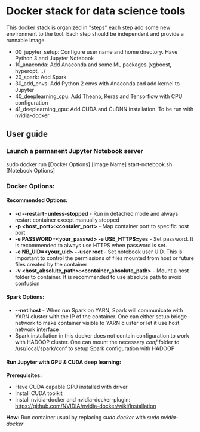 # Docker stack for data science tools

This docker stack is organized in "steps" each step add some new environment to the tool. 
Each step should be independent and provide a runnable image.
* 00_jupyter_setup: Configure user name and home directory. Have Python 3 and Jupyter Notebook
* 10_anaconda: Add Anaconda and some ML packages (xgboost, hyperopt, ..) 
* 20_spark: Add Spark 
* 30_add_envs: Add Python 2 envs with Anaconda and add kernel to Jupyter
* 40_deeplearning_cpu: Add Theano, Keras and Tensorflow with CPU configuration
* 41_deeplearning_gpu: Add CUDA and CuDNN installation. To be run with nvidia-docker

## User guide
### Launch a permanent Jupyter Notebook server 
sudo docker run [Docker Options] [Image Name] start-notebook.sh [Notebook Options]

### Docker Options:

#### Recommended Options:
* **-d --restart=unless-stopped** - Run in detached mode and always restart container except manually stopped
* **-p <host_port>:<contaier_port>** - Map container port to specific host port
* **-e PASSWORD=<your_passwd> -e USE_HTTPS=yes** - Set password. It is recommended to always use HTTPS when password is set.
* **-e NB_UID=<your_uid> --user root** - Set notebook user UID. This is important to control the permissions of files mounted from host or future files created by the container
* **-v <host_absolute_path>:<container_absolute_path>** - Mount a host folder to container. It is recommended to use absolute path to avoid confusion

#### Spark Options:
* **--net host** - When run Spark on YARN, Spark will communicate with YARN cluster with the IP of the container. One can either setup bridge network to make container visible to YARN cluster or let it use host network interface
* Spark installation in this docker does not contain configuration to work with HADOOP cluster. One can mount the necessary *conf* folder to /usr/local/spark/conf to setup Spark configuration with HADOOP

#### Run Jupyter with GPU & CUDA deep learning:
**Prerequisites:**
* Have CUDA capable GPU installed with driver
* Install CUDA toolkit
* Install nvidia-docker and nvidia-docker-plugin: https://github.com/NVIDIA/nvidia-docker/wiki/Installation

**How:** Run container usual by replacing _sudo docker_ with _sudo nvidia-docker_


